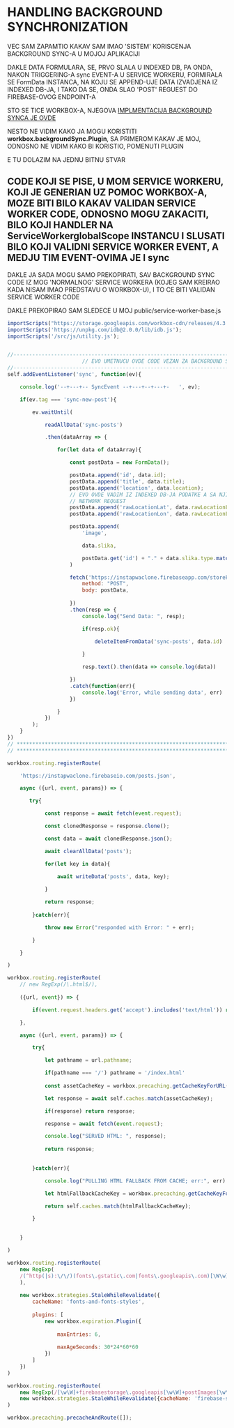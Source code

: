 # HANDLING BACKGROUND SYNCHRONIZATION

VEC SAM ZAPAMTIO KAKAV SAM IMAO 'SISTEM' KORISCENJA BACKGROUND SYNC-A U MOJOJ APLIKACIJI

DAKLE DATA FORMULARA, SE, PRVO SLALA U INDEXED DB, PA ONDA, NAKON TRIGGERING-A sync EVENT-A U SERVICE WORKERU, FORMIRALA SE FormData INSTANCA, NA KOJU SE APPEND-UJE DATA IZVADJENA IZ INDEXED DB-JA, I TAKO DA SE, ONDA SLAO 'POST' REGUEST DO FIREBASE-OVOG ENDPOINT-A

STO SE TICE WORKBOX-A, NJEGOVA [IMPLMENTACIJA BACKGROUND SYNCA JE OVDE](https://developers.google.com/web/tools/workbox/modules/workbox-background-sync)

NESTO NE VIDIM KAKO JA MOGU KORISTITI **workbox.backgroundSync.Plugin**, SA PRIMEROM KAKAV JE MOJ, ODNOSNO NE VIDIM KAKO BI KORISTIO, POMENUTI PLUGIN

E TU DOLAZIM NA JEDNU BITNU STVAR

## CODE KOJI SE PISE, U MOM SERVICE WORKERU, KOJI JE GENERIAN UZ POMOC WORKBOX-A, MOZE BITI BILO KAKAV VALIDAN SERVICE WORKER CODE, ODNOSNO MOGU ZAKACITI, BILO KOJI HANDLER NA ServiceWorkerglobalScope INSTANCU I SLUSATI BILO KOJI VALIDNI SERVICE WORKER EVENT, A MEDJU TIM EVENT-OVIMA JE I sync

DAKLE JA SADA MOGU SAMO PREKOPIRATI, SAV BACKGROUND SYNC CODE IZ MOG 'NORMALNOG' SERVICE WORKERA (KOJEG SAM KREIRAO KADA NISAM IMAO PREDSTAVU O WORKBOX-U), I TO CE BITI VALIDAN SERVICE WORKER CODE

DAKLE PREKOPIRAO SAM SLEDECE U MOJ public/service-worker-base.js

```javascript
importScripts("https://storage.googleapis.com/workbox-cdn/releases/4.3.1/workbox-sw.js");
importScripts('https://unpkg.com/idb@2.0.0/lib/idb.js');
importScripts('/src/js/utility.js');


//--------------------------------------------------------------------------------------------------------
                        // EVO UMETNUCU OVDE CODE VEZAN ZA BACKGROUND SYNCHRONIZATION
//--------------------------------------------------------------------------------------------------------
self.addEventListener('sync', function(ev){

    console.log('--+---+-- SyncEvent --+---+--+---+-   ', ev);

    if(ev.tag === 'sync-new-post'){

        ev.waitUntil(

            readAllData('sync-posts')

            .then(dataArray => { 

                for(let data of dataArray){

                    const postData = new FormData();

                    postData.append('id', data.id);
                    postData.append('title', data.title);
                    postData.append('location', data.location);
                    // EVO OVDE VADIM IZ INDEXED DB-JA PODATKE A SA NJIMA I RAW LOCATION, KAKO BI NPRAVIO 'POST'
                    // NETWORK REQUEST
                    postData.append('rawLocationLat', data.rawLocationLat)
                    postData.append('rawLocationLon', data.rawLocationLon)

                    postData.append(
                        'image',

                        data.slika,

                        postData.get('id') + "." + data.slika.type.match(/^(image\/)([a-z]+)/)[2]
                    )

                    fetch('https://instapwaclone.firebaseapp.com/storePostData', {
                        method: "POST",
                        body: postData,
                        
                    })
                    .then(resp => {
                        console.log("Send Data: ", resp);

                        if(resp.ok){

                            deleteItemFromData('sync-posts', data.id)     
                                                                         
                        }

                        resp.text().then(data => console.log(data))

                    })
                    .catch(function(err){
                        console.log('Error, while sending data', err)
                    })

                }
            })
        );
    }
})
// *******************************************************************************************************
// *******************************************************************************************************

workbox.routing.registerRoute(

    'https://instapwaclone.firebaseio.com/posts.json',

    async ({url, event, params}) => {

       try{

            const response = await fetch(event.request);

            const clonedResponse = response.clone();

            const data = await clonedResponse.json();

            await clearAllData('posts');            

            for(let key in data){

                await writeData('posts', data, key);
            
            }

            return response;
            
        }catch(err){

            throw new Error("responded with Error: " + err);

        }

    }

)

workbox.routing.registerRoute(
    // new RegExp(/\.html$/),
    
    ({url, event}) => {

        if(event.request.headers.get('accept').includes('text/html')) return true;

    },

    async ({url, event, params}) => {

        try{

            let pathname = url.pathname;

            if(pathname === '/') pathname = '/index.html'
            
            const assetCacheKey = workbox.precaching.getCacheKeyForURL(pathname);

            let response = await self.caches.match(assetCacheKey);

            if(response) return response;

            response = await fetch(event.request);

            console.log("SERVED HTML: ", response);
            
            return response;
            

        }catch(err){

            console.log("PULLING HTML FALLBACK FROM CACHE; err:", err)

            let htmlFallbackCacheKey = workbox.precaching.getCacheKeyForURL('/fallback_offline.html');

            return self.caches.match(htmlFallbackCacheKey);

        }

        
    }

)

workbox.routing.registerRoute(
    new RegExp(
    /(^http(|s):\/\/)(fonts\.gstatic\.com|fonts\.googleapis\.com)[\W\w]+((\.woff2$)|(Material\+Icons$)|([\w\W]+Roboto[\w\W]+$))/
    ),
    
    new workbox.strategies.StaleWhileRevalidate({
        cacheName: 'fonts-and-fonts-styles',
        
        plugins: [
            new workbox.expiration.Plugin({
                
                maxEntries: 6,
                
                maxAgeSeconds: 30*24*60*60
            })
        ]
    })
)

workbox.routing.registerRoute(
    new RegExp(/[\w\W]+firebasestorage\.googleapis[\w\W]+postImages[\w\W]+/),
    new workbox.strategies.StaleWhileRevalidate({cacheName: 'firebase-storage-images'})
) 

workbox.precaching.precacheAndRoute([]);
```